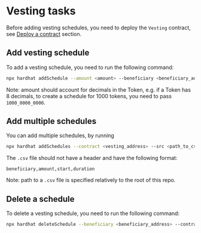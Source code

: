 # Vesting tasks

Before adding vesting schedules, you need to deploy the `Vesting` contract, see [Deploy a contract](../scripts/README.md#deploy-any-contract) section.

## Add vesting schedule

To add a vesting schedule, you need to run the following command:

```bash
npx hardhat addSchedule --amount <amount> --beneficiary <beneficiary_address> --contract <vesting_address> --duration <vesting_duration_in_seconds> --start <start_timestamp_in_seconds> --network <network_name>
```

Note: amount should account for decimals in the Token, e.g. if a Token has 8 decimals, to create a schedule for 1000 tokens, you need to pass `1000_0000_0000`.

## Add multiple schedules

You can add multiple schedules, by running

```bash
npx hardhat addSchedules --contract <vesting_address> --src <path_to_csv_file> --network <network_name>
```

The `.csv` file should not have a header and have the following format:

```csv
beneficiary,amount,start,duration
```

Note: path to a `.csv` file is specified relatively to the root of this repo.

## Delete a schedule

To delete a vesting schedule, you need to run the following command:

```bash
npx hardhat deleteSchedule --beneficiary <beneficiary_address> --contract <vesting_address> --index <schedule_index_for_beneficiary> --network <network_name>
```
